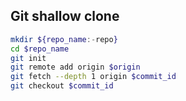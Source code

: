 ## Git shallow clone

```bash
mkdir ${repo_name:-repo}
cd $repo_name
git init
git remote add origin $origin
git fetch --depth 1 origin $commit_id
git checkout $commit_id
```
<!--stackedit_data:
eyJoaXN0b3J5IjpbMTQ1NTAxMTA4N119
-->